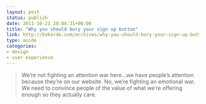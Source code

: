 ```yaml
---
layout: post
status: publish
date: 2011-10-21 20:04:31+00:00
title: "Why you should bury your sign up button"
link: http://bokardo.com/archives/why-you-should-bury-your-sign-up-button/
type: aside
categories:
- design
- user experience
---
```

> We’re not fighting an attention war here…we have people’s attention because they’re on our website. No, we’re fighting an emotional war. We need to convince people of the value of what we’re offering enough so they actually care.